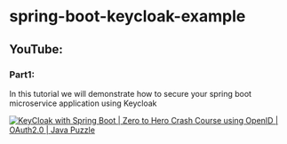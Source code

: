 # spring-boot-keycloak-example

## YouTube:
### Part1: 
In this tutorial we will demonstrate how to secure your spring boot microservice application using Keycloak

[![KeyCloak with Spring Boot | Zero to Hero Crash Course using OpenID | OAuth2.0 | Java Puzzle](https://img.youtube.com/vi/Kg6VjlFQfUs/0.jpg)](https://youtu.be/Kg6VjlFQfUs)

